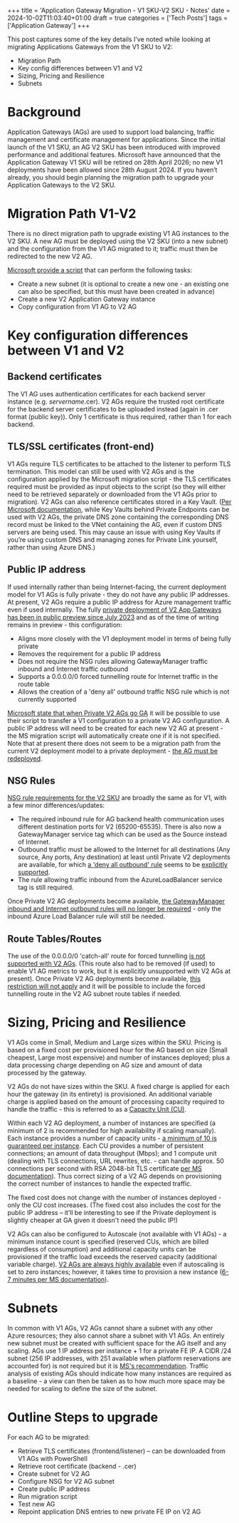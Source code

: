 +++
title = 'Application Gateway Migration - V1 SKU-V2 SKU - Notes'
date = 2024-10-02T11:03:40+01:00
draft = true
categories = ['Tech Posts']
tags = ['Application Gateway']
+++

This post captures some of the key details I've noted while looking at migrating Applications Gateways from the V1 SKU to V2:

- Migration Path
- Key config differences between V1 and V2
- Sizing, Pricing and Resilience
- Subnets

# Background

Application Gateways (AGs) are used to support load balancing, traffic management and certificate management for applications. Since the initial launch of the V1 SKU, an AG V2 SKU has been introduced with improved performance and additional features. Microsoft have announced that the Application Gateway V1 SKU will be retired on 28th April 2026; no new V1 deployments have been allowed since 28th August 2024. If you haven’t already, you should begin planning the migration path to upgrade your Application Gateways to the V2 SKU.

# Migration Path V1-V2

There is no direct migration path to upgrade existing V1 AG instances to the V2 SKU. A new AG must be deployed using the V2 SKU (into a new subnet) and the configuration from the V1 AG migrated to it; traffic must then be redirected to the new V2 AG.

[Microsoft provide a script](https://learn.microsoft.com/en-us/azure/application-gateway/migrate-v1-v2#using-the-script) that can perform the following tasks:

- Create a new subnet (it is optional to create a new one - an existing one can also be specified, but this must have been created in advance)
- Create a new V2 Application Gateway instance
- Copy configuration from V1 AG to V2 AG

# Key configuration differences between V1 and V2

## Backend certificates

The V1 AG uses authentication certificates for each backend server instance (e.g. *servername*.cer). V2 AGs require the trusted root certificate for the backend server certificates to be uploaded instead (again in .cer format (public key)). Only 1 certificate is thus required, rather than 1 for each backend.

## TLS/SSL certificates (front-end)

V1 AGs require TLS certificates to be attached to the listener to perform TLS termination. This model can still be used with V2 AGs and is the configuration applied by the Microsoft migration script - the TLS certificates required must be provided as input objects to the script (so they will either need to be retrieved separately or downloaded from the V1 AGs prior to migration).
V2 AGs can also reference certificates stored in a Key Vault. ([Per Microsoft documentation](https://learn.microsoft.com/en-us/azure/application-gateway/key-vault-certs#verify-firewall-permissions-to-key-vault), while Key Vaults behind Private Endpoints can be used with V2 AGs, the private DNS zone containing the corresponding DNS record must be linked to the VNet containing the AG, even if custom DNS servers are being used. This may cause an issue with using Key Vaults if you’re using custom DNS and managing zones for Private Link yourself, rather than using Azure DNS.)

## Public IP address

If used internally rather than being Internet-facing, the current deployment model for V1 AGs is fully private - they do not have any public IP addresses. At present, V2 AGs require a public IP address for Azure management traffic even if used internally. The fully [private deployment of V2 App Gateways has been in public preview since July 2023](https://learn.microsoft.com/en-us/azure/application-gateway/application-gateway-private-deployment) and as of the time of writing remains in preview - this configuration:

- Aligns more closely with the V1 deployment model in terms of being fully private
- Removes the requirement for a public IP address
- Does not require the NSG rules allowing GatewayManager traffic inbound and Internet traffic outbound
- Supports a 0.0.0.0/0 forced tunnelling route for Internet traffic in the route table
- Allows the creation of a 'deny all' outbound traffic NSG rule which is not currently supported

[Microsoft state that when Private V2 AGs go GA](https://learn.microsoft.com/en-us/azure/application-gateway/migrate-v1-v2#caveatslimitations) it will be possible to use their script to transfer a V1 configuration to a private V2 AG configuration. A public IP address will need to be created for each new V2 AG at present - the MS migration script will automatically create one if it is not specified. Note that at present there does not seem to be a migration path from the current V2 deployment model to a private deployment - [the AG must be redeployed](https://learn.microsoft.com/en-us/azure/application-gateway/application-gateway-private-deployment?tabs=portal#coexisting-v2-application-gateways-created-prior-to-enablement-of-enhanced-network-control).

## NSG Rules

[NSG rule requirements for the V2 SKU](https://learn.microsoft.com/en-us/azure/application-gateway/configuration-infrastructure#network-security-groups) are broadly the same as for V1, with a few minor differences/updates:

- The required inbound rule for AG backend health communication uses different destination ports for V2 (65200-65535). There is also now a GatewayManager service tag which can be used as the Source instead of Internet.
- Outbound traffic must be allowed to the Internet for all destinations (Any source, Any ports, Any destination) at least until Private V2 deployments are available, for which [a 'deny all outbound' rule](https://learn.microsoft.com/en-us/azure/application-gateway/application-gateway-private-deployment?tabs=portal#outbound-rules) seems to be [explicitly supported](https://learn.microsoft.com/en-us/azure/application-gateway/application-gateway-private-deployment?tabs=portal#introduction).
- The rule allowing traffic inbound from the AzureLoadBalancer service tag is still required.

Once Private V2 AG deployments become available, [the GatewayManager inbound and Internet outbound rules will no longer be required](https://learn.microsoft.com/en-us/azure/application-gateway/application-gateway-private-deployment?tabs=portal#network-security-group-control) - only the inbound Azure Load Balancer rule will still be needed.

## Route Tables/Routes

The use of the 0.0.0.0/0 'catch-all' route for forced tunnelling [is not supported with V2 AGs](https://learn.microsoft.com/en-us/azure/application-gateway/configuration-infrastructure#supported-user-defined-routes). (This route also had to be removed (if used) to enable V1 AG metrics to work, but it is explicitly unsupported with V2 AGs at present). Once Private V2 AG deployments become available, [this restriction will not apply](https://learn.microsoft.com/en-us/azure/application-gateway/application-gateway-private-deployment?tabs=portal#route-table-control) and it will be possible to include the forced tunnelling route in the V2 AG subnet route tables if needed.

# Sizing, Pricing and Resilience
V1 AGs come in Small, Medium and Large sizes within the SKU. Pricing is based on a fixed cost per provisioned hour for the AG based on size (Small cheapest, Large most expensive) and number of instances deployed; plus a data processing charge depending on AG size and amount of data processed by the gateway.

V2 AGs do not have sizes within the SKU. A fixed charge is applied for each hour the gateway (in its entirety) is provisioned. An additional variable charge is applied based on the amount of processing capacity required to handle the traffic - this is referred to as a [Capacity Unit (CU)](https://learn.microsoft.com/en-us/azure/application-gateway/understanding-pricing#capacity-unit).

Within each V2 AG deployment, a number of instances are specified (a minimum of 2 is recommended for high availability if scaling manually). Each instance provides a number of capacity units - [a minimum of 10 is guaranteed per instance](https://learn.microsoft.com/en-us/azure/application-gateway/understanding-pricing#instance-count). Each CU provides a number of persistent connections; an amount of data throughput (Mbps); and 1 compute unit (dealing with TLS connections, URL rewrites, etc. - can handle approx. 50 connections per second with RSA 2048-bit TLS certificate [per MS documentation](https://learn.microsoft.com/en-us/azure/application-gateway/understanding-pricing#compute-unit)). Thus correct sizing of a V2 AG depends on provisioning the correct number of instances to handle the expected traffic.

The fixed cost does not change with the number of instances deployed - only the CU cost increases. (The fixed cost also includes the cost for the public IP address – it’ll be interesting to see if the Private deployment is slightly cheaper at GA given it doesn't need the public IP!)

V2 AGs can also be configured to Autoscale (not available with V1 AGs) - a minimum instance count is specified (reserved CUs, which are billed regardless of consumption) and additional capacity units can be provisioned if the traffic load exceeds the reserved capacity (additional variable charge). [V2 AGs are always highly available](https://learn.microsoft.com/en-us/azure/application-gateway/application-gateway-autoscaling-zone-redundant#autoscaling-and-high-availability) even if autoscaling is set to zero instances; however, it takes time to provision a new instance ([6-7 minutes per MS documentation](https://learn.microsoft.com/en-us/azure/application-gateway/application-gateway-autoscaling-zone-redundant#autoscaling-and-high-availability)).

# Subnets
In common with V1 AGs, V2 AGs cannot share a subnet with any other Azure resources; they also cannot share a subnet with V1 AGs. An entirely new subnet must be created with sufficient space for the AG itself and any scaling. AGs use 1 IP address per instance + 1 for a private FE IP. A CIDR /24 subnet (256 IP addresses, with 251 available when platform reservations are accounted for) is not required but it is [MS's recommendation](https://learn.microsoft.com/en-us/azure/application-gateway/configuration-infrastructure#size-of-the-subnet). Traffic analysis of existing AGs should indicate how many instances are required as a baseline - a view can then be taken as to how much more space may be needed for scaling to define the size of the subnet.

# Outline Steps to upgrade 

For each AG to be migrated:

- Retrieve TLS certificates (frontend/listener) – can be downloaded from V1 AGs with PowerShell
- Retrieve root certificate (backend - .cer)
- Create subnet for V2 AG 
- Configure NSG for V2 AG subnet
- Create public IP address
- Run migration script
- Test new AG
- Repoint application DNS entries to new private FE IP on V2 AG
